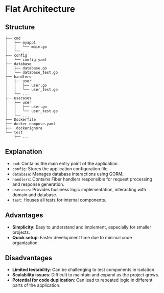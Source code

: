 # Flat Architecture

## Structure
```
├── cmd
│   ├── myapp1
│   │   └── main.go
|   └── ...
├── config
│   └── config.yaml
├── database
│   ├── database.go
│   └── database_test.go
├── handlers
│   ├── user
│   │   ├── user.go
│   │   └── user_test.go
│   └── ...
├── usecases
│   ├── user
│   │   ├── user.go
│   │   └── user_test.go
│   └── ...
├── Dockerfile
├── docker-compose.yaml
├── .dockerignore
└── test
    ├── ...
```

## Explanation
- `cmd`: Contains the main entry point of the application.
- `config`: Stores the application configuration file.
- `database`: Manages database interactions using GORM.
- `handlers`: Contains Fiber handlers responsible for request processing and response generation.
- `usecases`: Provides business logic implementation, interacting with domain and database.
- `test`: Houses all tests for internal components.

## Advantages
- **Simplicity**: Easy to understand and implement, especially for smaller projects.
- **Quick setup**: Faster development time due to minimal code organization.

## Disadvantages
- **Limited testability**: Can be challenging to test components in isolation.
- **Scalability issues**: Difficult to maintain and expand as the project grows.
- **Potential for code duplication**: Can lead to repeated logic in different parts of the application.